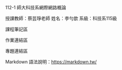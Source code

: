 112-1 師大科技系網際網路概論

授課教師：蔡芸琤老師
姓名：李勻歆
系級：科技系115級

課程筆記區

作業連結區

專題連結區

Markdown 語法說明：https://markdown.tw/

